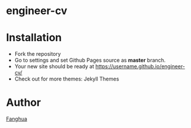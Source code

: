 # engineer-cv

# Installation

- Fork the repository
- Go to settings and set Github Pages source as **master** branch.
- Your new site should be ready at https://username.github.io/engineer-cv/
- Check out for more themes: Jekyll Themes

# Author
[Fanghua](https://github.com/fanghuagu)
